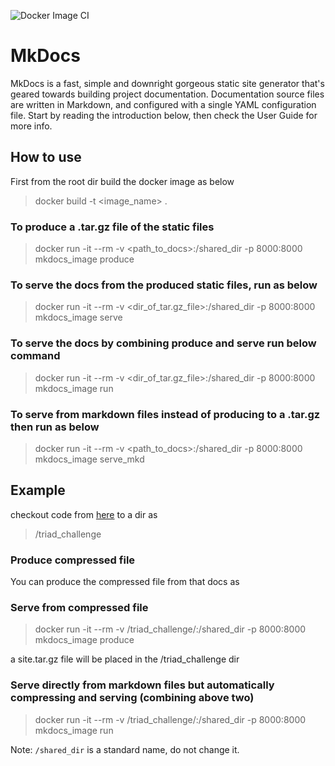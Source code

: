 ![Docker Image CI](https://github.com/bharath-krishna/mkdocs_docker/workflows/Docker%20Image%20CI/badge.svg?branch=master)

# MkDocs

MkDocs is a fast, simple and downright gorgeous static site generator that's geared towards building project documentation. Documentation source files are written in Markdown, and configured with a single YAML configuration file. Start by reading the introduction below, then check the User Guide for more info.

## How to use

First from the root dir build the docker image as below
> docker build -t <image_name> .

### To produce a .tar.gz file of the static files

> docker run -it --rm -v <path_to_docs>:/shared_dir -p 8000:8000 mkdocs_image produce

### To serve the docs from the produced static files, run as below

> docker run -it --rm -v <dir_of_tar.gz_file>:/shared_dir -p 8000:8000 mkdocs_image serve

### To serve the docs by combining produce and serve run below command

> docker run -it --rm -v <dir_of_tar.gz_file>:/shared_dir -p 8000:8000 mkdocs_image run

### To serve from markdown files instead of producing to a .tar.gz then run as below

> docker run -it --rm -v <path_to_docs>:/shared_dir -p 8000:8000 mkdocs_image serve_mkd

## Example

checkout code from [here](https://github.com/bharath-krishna/mkdocs_docker) to a dir as
> /triad_challenge

### Produce compressed file

You can produce the compressed file from that docs as 

### Serve from compressed file

> docker run -it --rm -v /triad_challenge/:/shared_dir -p 8000:8000 mkdocs_image produce

a site.tar.gz file will be placed in the /triad_challenge dir

### Serve directly from markdown files but automatically compressing and serving (combining above two)

> docker run -it --rm -v /triad_challenge/:/shared_dir -p 8000:8000 mkdocs_image run

Note: `/shared_dir` is a standard name, do not change it.
